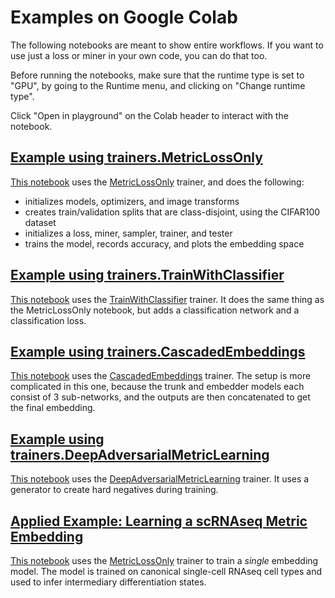 # Examples on Google Colab
The following notebooks are meant to show entire workflows. If you want to use just a loss or miner in your own code, you can do that too. 

Before running the notebooks, make sure that the runtime type is set to "GPU", by going to the Runtime menu, and clicking on "Change runtime type".

Click "Open in playground" on the Colab header to interact with the notebook.

## [Example using trainers.MetricLossOnly](https://colab.research.google.com/drive/1fwTC-GRW3X6QiJq6_abJ47On2f3s9e5e)
[This notebook](https://colab.research.google.com/drive/1fwTC-GRW3X6QiJq6_abJ47On2f3s9e5e) uses the [MetricLossOnly](https://kevinmusgrave.github.io/pytorch-metric-learning/trainers/#metriclossonly) trainer, and does the following:
- initializes models, optimizers, and image transforms
- creates train/validation splits that are class-disjoint, using the CIFAR100 dataset
- initializes a loss, miner, sampler, trainer, and tester
- trains the model, records accuracy, and plots the embedding space

## [Example using trainers.TrainWithClassifier](https://colab.research.google.com/drive/1o3VeS7lnpZudoxc6HU566LUvfdrbo5nC)
[This notebook](https://colab.research.google.com/drive/1o3VeS7lnpZudoxc6HU566LUvfdrbo5nC) uses the [TrainWithClassifier](https://kevinmusgrave.github.io/pytorch-metric-learning/trainers/#trainwithclassifier) trainer. It does the same thing as the MetricLossOnly notebook, but adds a classification network and a classification loss.

## [Example using trainers.CascadedEmbeddings](https://colab.research.google.com/drive/1P2Zq-sE07xvVAHihwVWQKIZ25NQoeRts)
[This notebook](https://colab.research.google.com/drive/1P2Zq-sE07xvVAHihwVWQKIZ25NQoeRts) uses the [CascadedEmbeddings](https://kevinmusgrave.github.io/pytorch-metric-learning/trainers/#cascadedembeddings) trainer. The setup is more complicated in this one, because the trunk and embedder models each consist of 3 sub-networks, and the outputs are then concatenated to get the final embedding.

## [Example using trainers.DeepAdversarialMetricLearning](https://colab.research.google.com/drive/1qENr4zEoF_VfHw_2gv902ZuHZ657NGS8)
[This notebook](https://colab.research.google.com/drive/1qENr4zEoF_VfHw_2gv902ZuHZ657NGS8) uses the [DeepAdversarialMetricLearning](https://kevinmusgrave.github.io/pytorch-metric-learning/trainers/#deepadversarialmetriclearning) trainer. It uses a generator to create hard negatives during training.

## [Applied Example: Learning a scRNAseq Metric Embedding](https://colab.research.google.com/drive/1DhSLDv6qXiLFKkSXKUFRjCEK1V4kPy0a)
[This notebook](https://colab.research.google.com/drive/1DhSLDv6qXiLFKkSXKUFRjCEK1V4kPy0a) uses  the [MetricLossOnly](https://kevinmusgrave.github.io/pytorch-metric-learning/trainers/#metriclossonly) trainer to train a *single* embedding model. The model is trained on canonical single-cell RNAseq cell types and used to infer intermediary differentiation states.


